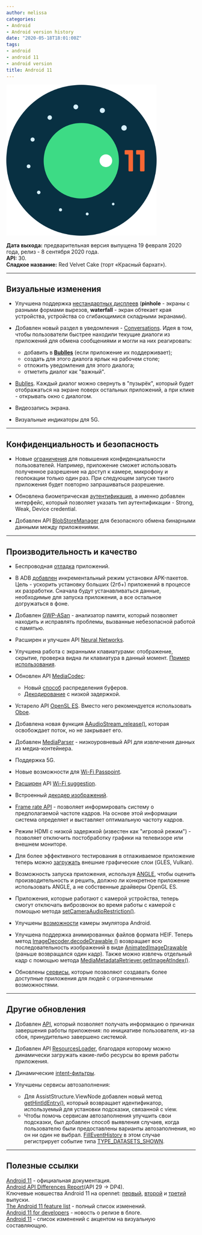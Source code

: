 ```yaml
---
author: melissa
categories:
- Android
- Android version history
date: "2020-05-18T18:01:00Z"
tags:
- android
- android 11
- android version
title: Android 11
---
```


<img src="/assets/img/posts/android-version/android-11.png" alt="demo header" height="400"/>

**Дата выхода:** предварительная версия выпущена 19 февраля 2020 года, релиз - 8 сентября 2020 года.  
**API:** 30.  
**Сладкое название:** Red Velvet Cake (торт «Красный бархат»).

***

## Визуальные изменения

- Улучшена поддержка [нестандартных дисплеев][1-support display] (**pinhole** - экраны с разными формами вырезов, **waterfall** -  экран обтекает края устройства, устройства со сгибающимися складными экранами).

- Добавлен новый раздел в уведомления - [Conversations][2-conversations]. Идея в том, чтобы пользователи быстрее находили текущие диалоги из приложений для обмена сообщениями и могли на них реагировать:
  - добавить в [**Bublles**][3-bubbles] (если приложение их поддерживает);
  - создать для этого диалога ярлык на рабочем столе;
  - отложить уведомления для этого диалога;
  - отметить диалог как "важный".

- [Bublles][3-bubbles]. Каждый диалог можно свернуть в "пузырёк", который будет отображаться на экране поверх остальных приложений, а при клике - открывать окно с диалогом.

- Видеозапись экрана.

- Визуальные индикаторы для 5G.

***

## Конфиденциальность и безопасность

- Новые [ограничения][4-privacy] для повышения конфиденциальности пользователей. Например, приложение сможет использовать полученное разрешение на доступ к камере, микрофону и геолокации только один раз. При следующем запуске такого приложения будет повторно запрашиваться разрешение.

- Обновлена биометрическая [аутентификация][5-biometric-auth], а именно добавлен интерфейс, который позволяет указать тип аутентификации - Strong, Weak, Device credential.

- Добавлен API [BlobStoreManager][6-blob] для безопасного обмена бинарными данными между приложениями.

***

## Производительность и качество

- Беспроводная [отладка][7-wireless-adb] приложений.

- В ADB [добавлен][8-incremental] инкрементальный режим установки APK-пакетов. Цель - ускорить установку больших (2гб+) приложений в процессе их разработки. Сначала будут устанавливаться данные, необходимые для запуска приложения, а все остальное догружаться в фоне.

- Добавлен [GWP-ASan][9-gwp-asan] - анализатор памяти, который позволяет находить и исправлять проблемы, вызванные небезопасной работой с памятью.

- Расширен и улучшен API [Neural Networks][10-neuralnetworks].

- Улучшена работа с экранными клавиатурами: отображение, скрытие, проверка видна ли клавиатура в данный момент. [Пример использования][11-WindowInsetsAnimation].

- Обновлен API [MediaCodec][12-media]:
  - Новый [способ][13-buffers] распределения буферов.
  - [Декодирование][14-decoding] с низкой задержкой.

- Устарело API [OpenSL ES][15-opensl]. Вместо него рекомендуется использовать [Oboe][16-oboe].

- Добавлена новая функция [AAudioStream_release()][17-AAudioStream], которая освобождает поток, но не закрывает его.

- Добавлен [MediaParser][18-media-parser] - низкоуровневый API для извлечения данных из медиа-контейнера.

- Поддержка 5G.

- Новые возможности для [Wi-Fi Passpoint][19-wifi-passpoint].

- [Расширен][20-wifi-suggestion] API [Wi-Fi suggestion][21-wifi-suggest].

- Встроенный [декодер изображений][22-image-decoder].

- [Frame rate API][23-frame-rate] - позволяет информировать систему о предполагаемой частоте кадров. На основе этой информации система определяет и выставляет оптимальную частоту кадров.

- Режим HDMI с низкой задержкой (известен как "игровой режим") - позволяет отключить постобработку графики на телевизоре или внешнем мониторе.

- Для более эффективного тестирования в отлаживаемое приложение теперь можно [загружать][24-graphics-layer] внешние графические слои (GLES, Vulkan).

- Возможность запуска приложения, используя [ANGLE][25-angle], чтобы оценить производительность и решить, должно ли конкретное приложение использовать ANGLE, а не собственные драйверы OpenGL ES.

- Приложения, которые работают с камерой устройства, теперь смогут отключать виброзвонок во время работы с камерой с помощью метода [setCameraAudioRestriction()][26-camera-audio].

- Улучшены [возможности][27-camera-emulator] камеры эмулятора Android.

- Улучшена поддержка анимированных файлов формата HEIF. Теперь метод [ImageDecoder.decodeDrawable ()][28-image-decoder] возвращает всю последовательность изображений в виде [AnimatedImageDrawable][29-animated-drawable] (раньше возвращался один кадр). Также можно извлечь отдельный кадр с помощью метода [MediaMetadataRetriever.getImageAtIndex()][30-media-metadata].

- Обновлены [сервисы][31-accessibility], которые позволяют создавать более доступные приложения для людей с ограниченными возможностями.

***

## Другие обновления

- Добавлен [API][32-activity-manager], который позволяет получать информацию о причинах завершения работы приложения: по инициативе пользователя, из-за сбоя, принудительно завершено системой.

- Добавлен API [ResourcesLoader][33-resources-loader], благодаря которому можно динамически загружать какие-либо ресурсы во время работы приложения.

- Динамические [intent-фильтры][34-dynamic-intent-filters].

- Улучшены сервисы автозаполнения:
  - Для AssistStructure.ViewNode добавлен новый метод [getHintIdEntry()][35-assist-structure], который возвращает идентификатор, используемый для установки подсказки, связанной с view.
  - Чтобы помочь сервисам автозаполнения улучшить свои подсказки, был добавлен способ выявления случаев, когда пользователю были предоставлены варианты автозаполнения, но он ни один не выбрал. [FillEventHistory][36-fill-event-history] в этом случае регистрирует событие типа [TYPE_DATASETS_SHOWN][37-type-datasets-shown].

***

## Полезные ссылки
[Android 11][1-ref-doc] - официальная документация.  
[Android API Differences Report][2-ref-diff](API 29 -> DP4).  
Ключевые новшества Android 11 на opennet: [первый][3-ref-open1], [второй][4-ref-open2] и [третий][5-ref-open3] выпуски.  
[The Android 11 feature list][6-ref-androidpolice] - полный список изменений.  
[Android 11 for developers][7-ref-android-blog] - новость о релизе в блоге.  
[Android 11][8-ref-android-11-visual] - список изменений с акцентом на визуальную составляющую.


<!-- Ссылки из текста -->
[1-support display]: https://developer.android.com/guide/topics/display-cutout "developer.android.com"
[2-conversations]: https://developer.android.com/preview/features/conversations "developer.android.com"
[3-bubbles]: https://developer.android.com/guide/topics/ui/bubbles "developer.android.com"
[4-privacy]: https://developer.android.com/preview/privacy "developer.android.com"
[5-biometric-auth]: https://developer.android.com/preview/features#biometric-auth "developer.android.com"
[6-blob]: https://developer.android.com/reference/android/app/blob/BlobStoreManager "developer.android.com"
[7-wireless-adb]: https://developer.android.com/preview/features#wireless-adb "developer.android.com"
[8-incremental]: https://developer.android.com/preview/features#incremental "developer.android.com"
[9-gwp-asan]: https://developer.android.com/ndk/guides/gwp-asan "developer.android.com"
[10-neuralnetworks]: https://developer.android.com/ndk/guides/neuralnetworks "developer.android.com"
[11-WindowInsetsAnimation]: https://github.com/android/user-interface-samples/tree/master/WindowInsetsAnimation "github.com"
[12-media]: https://developer.android.com/preview/features#media "developer.android.com"
[13-buffers]: https://developer.android.com/preview/features#mediacodec-buffers "developer.android.com"
[14-decoding]: https://developer.android.com/preview/features#mediacodec-decoding "developer.android.com"
[15-opensl]: https://developer.android.com/ndk/guides/audio/opensl "developer.android.com"
[16-oboe]: https://github.com/google/oboe "github.com"
[17-AAudioStream]: https://developer.android.com/ndk/reference/group/audio#group___audio_1ga3a3f524d1a36022ff0300699bb0c8f7b "developer.android.com"
[18-media-parser]: https://developer.android.com/reference/android/media/MediaParser "developer.android.com"
[19-wifi-passpoint]: https://developer.android.com/preview/features#wifi-passpoint "developer.android.com"
[20-wifi-suggestion]: https://developer.android.com/preview/features#wifi-suggestion "developer.android.com"
[21-wifi-suggest]: https://developer.android.com/guide/topics/connectivity/wifi-suggest "developer.android.com"
[22-image-decoder]: https://developer.android.com/ndk/guides/image-decoder "developer.android.com"
[23-frame-rate]: https://developer.android.com/guide/topics/media/frame-rate "developer.android.com"
[24-graphics-layer]: https://developer.android.com/preview/features#graphics-debug-layer-injection "developer.android.com"
[25-angle]: https://developer.android.com/preview/features/angle "developer.android.com"
[26-camera-audio]: https://developer.android.com/reference/android/hardware/camera2/CameraDevice#setCameraAudioRestriction(int) "developer.android.com"
[27-camera-emulator]: https://developer.android.com/preview/features#camera-emulator "developer.android.com"
[28-image-decoder]: https://developer.android.com/reference/android/graphics/ImageDecoder#decodeDrawable(android.graphics.ImageDecoder.Source) "developer.android.com"
[29-animated-drawable]: https://developer.android.com/reference/android/graphics/drawable/AnimatedImageDrawable "developer.android.com"
[30-media-metadata]: https://developer.android.com/reference/android/media/MediaMetadataRetriever#getImageAtIndex(int) "developer.android.com"
[31-accessibility]: https://developer.android.com/preview/features#accessibility "developer.android.com"
[32-activity-manager]: https://developer.android.com/reference/kotlin/android/app/ActivityManager#gethistoricalprocessexitreasons "developer.android.com"
[33-resources-loader]: https://developer.android.com/reference/kotlin/android/content/res/loader/ResourcesLoader "developer.android.com"
[34-dynamic-intent-filters]: https://developer.android.com/preview/features#dynamic-intent-filters "developer.android.com"
[35-assist-structure]: https://developer.android.com/reference/android/app/assist/AssistStructure.ViewNode#getHintIdEntry() "developer.android.com"
[36-fill-event-history]: https://developer.android.com/reference/kotlin/android/service/autofill/FillEventHistory "developer.android.com"
[37-type-datasets-shown]: https://developer.android.com/reference/android/service/autofill/FillEventHistory.Event#TYPE_DATASETS_SHOWN "developer.android.com"


<!-- Полезные ссылки -->
[1-ref-doc]: https://developer.android.com/about/versions/11 "developer.android.com"
[2-ref-diff]: https://developer.android.com/sdk/api_diff/r-dp4/changes "developer.android.com"
[3-ref-open1]: https://www.opennet.ru/opennews/art.shtml?num=52403 "opennet.ru"
[4-ref-open2]: https://www.opennet.ru/opennews/art.shtml?num=52572 "opennet.ru"
[5-ref-open3]: https://www.opennet.ru/opennews/art.shtml?num=52801 "opennet.ru"
[6-ref-androidpolice]: https://www.androidpolice.com/2020/06/28/every-new-android-11-feature-changelog/ "androidpolice.com"
[7-ref-android-blog]: https://android-developers.googleblog.com/2020/09/android11-final-release.html "android-developers.googleblog.com"
[8-ref-android-11-visual]: https://www.android.com/intl/ru_ru/android-11/ "android.com"
